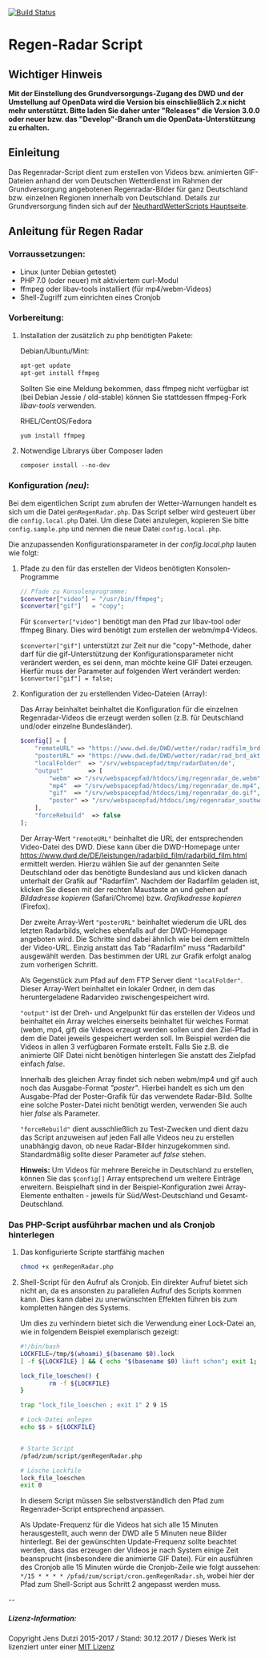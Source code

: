 [![Build Status](https://travis-ci.org/Blog404DE/RegenRadarVideo.svg?branch=master)](https://travis-ci.org/Blog404DE/RegenRadarVideo)

# Regen-Radar Script

## Wichtiger Hinweis

**Mit der Einstellung des Grundversorgungs-Zugang des DWD und der Umstellung auf OpenData wird die Version bis einschließlich 2.x nicht mehr unterstützt. Bitte laden Sie daher unter "Releases" die Version 3.0.0 oder neuer bzw. das "Develop"-Branch um die OpenData-Unterstützung zu erhalten.**

## Einleitung

Das Regenradar-Script dient zum erstellen von Videos bzw. animierten GIF-Dateien anhand der vom Deutschen Wetterdienst im Rahmen der Grundversorgung angebotenen Regenradar-Bilder für ganz Deutschland bzw. einzelnen Regionen innerhalb von Deutschland. Details zur Grundversorgung finden sich auf der [NeuthardWetterScripts Hauptseite](https://github.com/Blog404DE/NeuthardWetterScripts).

## Anleitung für Regen Radar

### Vorraussetzungen:

- Linux (unter Debian getestet)
- PHP 7.0 (oder neuer) mit aktiviertem curl-Modul
- ffmpeg oder libav-tools installiert (für mp4/webm-Videos)
- Shell-Zugriff zum einrichten eines Cronjob

### Vorbereitung:

1. Installation der zusätzlich zu php benötigten Pakete:

	Debian/Ubuntu/Mint:

	```bash
	apt-get update
	apt-get install ffmpeg
	```
	Sollten Sie eine Meldung bekommen, dass ffmpeg nicht verfügbar ist (bei Debian Jessie / old-stable) können Sie stattdessen ffmpeg-Fork *libav-tools* verwenden.

	RHEL/CentOS/Fedora

	```bash
	yum install ffmpeg
	```
2. Notwendige Librarys über Composer laden

	```bash./gen
	composer install --no-dev
	```

### Konfiguration *(neu)*:

Bei dem eigentlichen Script zum abrufen der Wetter-Warnungen handelt es sich um die Datei ```genRegenRadar.php```. Das Script selber wird gesteuert über die ```config.local.php``` Datei. Um diese Datei anzulegen, kopieren Sie bitte ```config.sample.php``` und nennen die neue Datei ```config.local.php```.

Die anzupassenden Konfigurationsparameter in der *config.local.php* lauten wie folgt:

1. Pfade zu den für das erstellen der Videos benötigten Konsolen-Programme

	```php
	// Pfade zu Konsolenprogramme:
	$converter["video"] = "/usr/bin/ffmpeg";
	$converter["gif"]   = "copy";
	```

	Für ```$converter["video"]``` benötigt man den Pfad zur libav-tool oder ffmpeg Binary. Dies wird benötigt zum erstellen der webm/mp4-Videos.

	```$converter["gif"]``` unterstützt zur Zeit nur die "copy"-Methode, daher darf für die gif-Unterstützung der Konfigurationsparameter nicht verändert werden, es sei denn, man möchte keine GIF Datei erzeugen. Hierfür muss der Parameter auf folgenden Wert verändert werden:
	```$converter["gif"] = false;```

2. Konfiguration der zu erstellenden Video-Dateien (Array):

    Das Array beinhaltet beinhaltet die Konfiguration für die einzelnen Regenradar-Videos die erzeugt werden sollen (z.B. für Deutschland und/oder einzelne Bundesländer).

	```php
	$config[] = [
		"remoteURL" => "https://www.dwd.de/DWD/wetter/radar/radfilm_brd_akt.gif",
		"posterURL" => "https://www.dwd.de/DWD/wetter/radar/rad_brd_akt.jpg",
		"localFolder"  => "/srv/webspacepfad/tmp/radarDaten/de",
		"output"       => [
			"webm" => "/srv/webspacepfad/htdocs/img/regenradar_de.webm",
			"mp4"  => "/srv/webspacepfad/htdocs/img/regenradar_de.mp4",
			"gif"  => "/srv/webspacepfad/htdocs/img/regenradar_de.gif",
			"poster" => "/srv/webspacepfad/htdocs/img/regenradar_southwest.de",
		],
		"forceRebuild"  => false
	];
	```

	Der Array-Wert ```"remoteURL"``` beinhaltet die URL der entsprechenden Video-Datei des DWD. Diese kann über die DWD-Homepage unter https://www.dwd.de/DE/leistungen/radarbild_film/radarbild_film.html ermittelt werden. Hierzu wählen Sie auf der genannten Seite Deutschland oder das benötigte Bundesland aus und klicken danach unterhalt der Grafik auf "Radarfilm". Nachdem der Radarfilm geladen ist, klicken Sie diesen mit der rechten Maustaste an und gehen auf *Bildadresse kopieren* (Safari/Chrome) bzw. *Grafikadresse kopieren* (Firefox).

	Der zweite Array-Wert ```"posterURL"``` beinhaltet wiederum die URL des letzten Radarbilds, welches ebenfalls auf der DWD-Homepage angeboten wird. Die Schritte sind dabei ähnlich wie bei dem ermitteln der Video-URL. Einzig anstatt das Tab "Radarfilm" muss "Radarbild" ausgewählt werden. Das bestimmen der URL zur Grafik erfolgt analog zum vorherigen Schritt.

	Als Gegenstück zum Pfad auf dem FTP Server dient ```"localFolder"```. Dieser Array-Wert beinhaltet ein lokaler Ordner, in dem das heruntergeladene Radarvideo zwischengespeichert wird.

	```"output"``` ist der Dreh- und Angelpunkt für das erstellen der Videos und beinhaltet ein Array welches einerseits beinhaltet für welches Format (webm, mp4, gif) die Videos erzeugt werden sollen und den Ziel-Pfad in dem die Datei jeweils gespeichert werden soll. Im Beispiel werden die Videos in allen 3 verfügbaren Formate erstellt. Falls Sie z.B. die animierte GIF Datei nicht benötigen hinterlegen Sie anstatt des Zielpfad einfach *false*.

	Innerhalb des gleichen Array findet sich neben webm/mp4 und gif auch noch das Ausgabe-Format *"poster"*. Hierbei handelt es sich um den Ausgabe-Pfad der Poster-Grafik für das verwendete Radar-Bild. Sollte eine solche Poster-Datei nicht benötigt werden, verwenden Sie auch hier *false* als Parameter.

	```"forceRebuild"``` dient ausschließlich zu Test-Zwecken und dient dazu das Script anzuweisen auf jeden Fall alle Videos neu zu erstellen unabhängig davon, ob neue Radar-Bilder hinzugekommen sind. Standardmäßig sollte dieser Parameter auf *false* stehen.

	**Hinweis:** Um Videos für mehrere Bereiche in Deutschland zu erstellen, können Sie das ```$config[]``` Array entsprechend um weitere Einträge erweitern. Beispielhaft sind in der Beispiel-Konfiguration zwei Array-Elemente enthalten - jeweils für Süd/West-Deutschland und Gesamt-Deutschland.


### Das PHP-Script ausführbar machen und als Cronjob hinterlegen

1. Das konfigurierte Scripte startfähig machen

	```sh
	chmod +x genRegenRadar.php
	```

2. Shell-Script für den Aufruf als Cronjob. Ein direkter Aufruf bietet sich nicht an, da es ansonsten zu parallelen Aufruf des Scripts kommen kann. Dies kann dabei zu unerwünschten Effekten führen bis zum kompletten hängen des Systems.

	Um dies zu verhindern bietet sich die Verwendung einer Lock-Datei an, wie in folgendem Beispiel exemplarisch gezeigt:

	```bash
	#!/bin/bash
	LOCKFILE=/tmp/$(whoami)_$(basename $0).lock
	[ -f ${LOCKFILE} ] && { echo "$(basename $0) läuft schon"; exit 1; }

	lock_file_loeschen() {
    	    rm -f ${LOCKFILE}
	}

	trap "lock_file_loeschen ; exit 1" 2 9 15

	# Lock-Datei anlegen
	echo $$ > ${LOCKFILE}


	# Starte Script
	/pfad/zum/script/genRegenRadar.php

	# Lösche Lockfile
	lock_file_loeschen
	exit 0
	```

	In diesem Script müssen Sie selbstverständlich den Pfad zum Regenrader-Script entsprechend anpassen.


	Als Update-Frequenz für die Videos hat sich alle 15 Minuten herausgestellt, auch wenn der DWD alle 5 Minuten neue Bilder hinterlegt. Bei der gewünschten Update-Frequenz sollte beachtet werden, dass das erzeugen der Videos je nach System einige Zeit beansprucht (insbesondere die animierte GIF Datei). Für ein ausführen des Cronjob alle 15 Minuten würde die Cronjob-Zeile wie folgt aussehen:
	```*/15 * * * * /pfad/zum/script/cron.genRegenRadar.sh```, wobei hier der Pfad zum Shell-Script aus Schritt 2 angepasst werden muss.


--
##### Lizenz-Information:

Copyright Jens Dutzi 2015-2017 / Stand: 30.12.2017 / Dieses Werk ist lizenziert unter einer [MIT Lizenz](http://opensource.org/licenses/mit-license.php)

